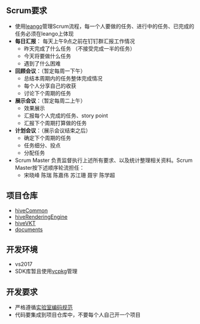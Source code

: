 ## Scrum要求
* 使用[leango](https://www.leangoo.com/kanban/board)管理Scrum流程，每一个人要做的任务、进行中的任务、已完成的任务必须在leango上体现
* **每日汇报**： 每天上午9点之前在钉钉群汇报工作情况 
    * 昨天完成了什么任务 （不接受完成一半的任务）
    * 今天将要做什么任务
    * 遇到了什么困难
* **回顾会议**：（暂定每周一下午）
    * 总结本周期内的任务整体完成情况
    * 每个人分享自己的收获
    * 讨论下个周期的任务
* **展示会议**：（暂定每周二上午）
    * 效果展示
    * 汇报每个人完成的任务、story point
    * 汇报下个周期打算做的任务
* **计划会议**：（展示会议结束之后）
    * 确定下个周期的任务
    * 任务细分、投点
    * 分配任务
* Scrum Master 负责监督执行上述所有要求、以及统计整理相关资料。Scrum Master按下述顺序轮流担任：
    * 宋晓峰 陈瑞 陈嘉伟 苏江珊 聂宇 陈学超

## 项目仓库
* [hiveCommon](http://192.168.18.249:8080/tfs/HIVE/common)
* [hiveRenderingEngine](http://192.168.18.249:8080/tfs/HIVE_EXPERIMENTAL/rendering_engine)
* [hiveVKT](http://192.168.18.249:8080/tfs/HIVE_EXPERIMENTAL/vk_toolkit)
* [documents](https://github.com/sighive/Hive-Engine-Documents)

## 开发环境
* vs2017
* SDK库暂且使用[vcpkg](https://github.com/Microsoft/vcpkg?tdsourcetag=s_pctim_aiomsg)管理

## 开发要求
* 严格遵循[实验室编码规范](docs/cplusplus/实验室编码规范.pdf)
* 代码要集成到项目仓库中，不要每个人自己开一个项目
